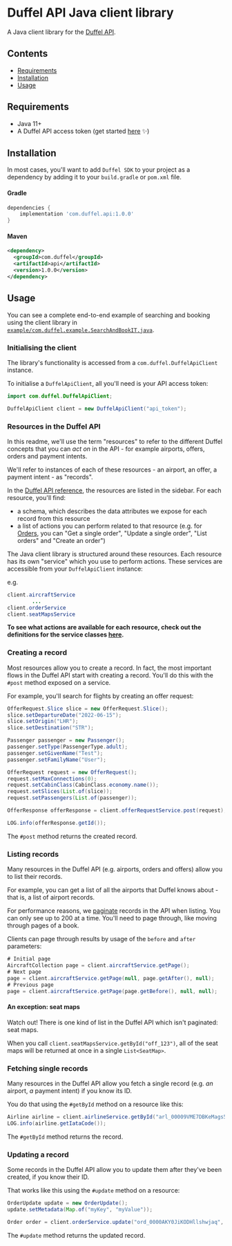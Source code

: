 # Duffel API Java client library

A Java client library for the [Duffel API](https://duffel.com/docs/api).

## Contents

- [Requirements](#requirements)
- [Installation](#installation)
- [Usage](#usage)

## Requirements

* Java 11+
* A Duffel API access token (get started [here](https://duffel.com/docs/guides/quick-start) ✨)

## Installation

In most cases, you'll want to add `Duffel SDK` to your project as a dependency by adding it to your `build.gradle` or `pom.xml` file.

#### Gradle
```groovy
dependencies {
    implementation 'com.duffel.api:1.0.0'
}
```

#### Maven
```xml
<dependency>
  <groupId>com.duffel</groupId>
  <artifactId>api</artifactId>
  <version>1.0.0</version>
</dependency>
```


## Usage

You can see a complete end-to-end example of searching and booking using the client library in [`example/com.duffel.example.SearchAndBookIT.java`](https://github.com/duffelhq/duffel-api-java/blob/main/examples/search_and_book.java).

### Initialising the client

The library's functionality is accessed from a `com.duffel.DuffelApiClient` instance.

To initialise a `DuffelApiClient`, all you'll need is your API access token:

```java
import com.duffel.DuffelApiClient;

DuffelApiClient client = new DuffelApiClient("api_token");
```

### Resources in the Duffel API

In this readme, we'll use the term "resources" to refer to the different Duffel concepts that you can *act on* in the API - for example airports, offers, orders and payment intents.

We'll refer to instances of each of these resources - an airport, an offer, a payment intent - as "records".

In the [Duffel API reference](https://duffel.com/docs/api/), the resources are listed in the sidebar. For each resource, you'll find:

* a schema, which describes the data attributes we expose for each record from this resource
* a list of actions you can perform related to that resource (e.g. for [Orders](https://duffel.com/docs/api/orders), you can "Get a single order", "Update a single order", "List orders" and "Create an order")

The Java client library is structured around these resources. Each resource has its own "service" which you use to perform actions. These services are accessible from your `DuffelApiClient` instance:

e.g.
```java
client.aircraftService
        ...
client.orderService
client.seatMapsService
```

__To see what actions are available for each resource, check out the definitions for the service classes [here](https://github.com/duffelhq/duffel-api-java/tree/main/src/main/java/com/duffel/service).__

### Creating a record

Most resources allow you to create a record. In fact, the most important flows in the Duffel API start with creating a record. You'll do this with the `#post` method exposed on a service.

For example, you'll search for flights by creating an offer request:

```java
OfferRequest.Slice slice = new OfferRequest.Slice();
slice.setDepartureDate("2022-06-15");
slice.setOrigin("LHR");
slice.setDestination("STR");

Passenger passenger = new Passenger();
passenger.setType(PassengerType.adult);
passenger.setGivenName("Test");
passenger.setFamilyName("User");

OfferRequest request = new OfferRequest();
request.setMaxConnections(0);
request.setCabinClass(CabinClass.economy.name());
request.setSlices(List.of(slice));
request.setPassengers(List.of(passenger));

OfferResponse offerResponse = client.offerRequestService.post(request);

LOG.info(offerResponse.getId());
```

The `#post` method returns the created record.

### Listing records

Many resources in the Duffel API (e.g. airports, orders and offers) allow you to list their records.

For example, you can get a list of all the airports that Duffel knows about - that is, a list of airport records.

For performance reasons, we [paginate](https://duffel.com/docs/api/overview/pagination) records in the API when listing. You can only see up to 200 at a time. You'll need to page through, like moving through pages of a book.

Clients can page through results by usage of the `before` and `after` parameters:

```java
# Initial page
AircraftCollection page = client.aircraftService.getPage();
# Next page
page = client.aircraftService.getPage(null, page.getAfter(), null);
# Previous page
page = client.aircraftService.getPage(page.getBefore(), null, null);
```

#### An exception: seat maps

Watch out! There is one kind of list in the Duffel API which isn't paginated: seat maps.

When you call `client.seatMapsService.getById("off_123")`, all of the seat maps will be returned at once in a single `List<SeatMap>`.

### Fetching single records

Many resources in the Duffel API allow you fetch a single record (e.g. *an* airport, *a* payment intent) if you know its ID.

You do that using the `#getById` method on a resource like this:

```java
Airline airline = client.airlineService.getById("arl_00009VME7DBKeMags5CliQ");
LOG.info(airline.getIataCode());
```

The `#getById` method returns the record.

### Updating a record

Some records in the Duffel API allow you to update them after they've been created, if you know their ID.

That works like this using the `#update` method on a resource:

```java
OrderUpdate update = new OrderUpdate();
update.setMetadata(Map.of("myKey", "myValue"));

Order order = client.orderService.update("ord_0000AKY0JiKODHllshwjaq", update);
```

The `#update` method returns the updated record.

[//]: # (### Performing an action on a record)

[//]: # ()
[//]: # (Some resources allow you to perform special actions on their records - for example confirming an order cancellation or pinging a webhook.)

[//]: # ()
[//]: # (The methods you'll use to do this aren't named consistently, because each resource has different actions. For example, you'll call `#confirm` to confirm an order cancellation but `#ping` to ping a webhook.)

[//]: # ()
[//]: # (It'll look a bit like this:)

[//]: # ()
[//]: # (```java)

[//]: # (client.orderCancellationService.confirm&#40;"ore_00009qzZWzjDipIkqpaUAj"&#41;)

[//]: # (```)

[//]: # ()
[//]: # (Sometimes, you'll need to pass extra data when performing the action. That works like this:)

[//]: # ()
[//]: # (```ruby)

[//]: # (client.orderChangeService.confirm&#40;"oce_0000AEdlOBVlABkDhgsUqW", params: {)

[//]: # (  payment: {)

[//]: # (    type: "balance",)

[//]: # (    currency: "GBP",)

[//]: # (    amount: "125.00",)

[//]: # (  })

[//]: # (}&#41;)

[//]: # (```)

[//]: # ()
[//]: # (In general, these action methods return the record you've acted on.)

[//]: # ()
[//]: # (#### An exception: pinging a webhook)

[//]: # ()
[//]: # (Watch out! There is one action in the API which doesn't return the record you've acted on.)

[//]: # ()
[//]: # (When you ping a webhook with `client.webhooks.ping&#40;"sev_0000AEdmUJKCvFK45qMFBg"&#41;`, it'll return a `DuffelAPI::Services::WebhooksService::PingResult` if successful, or otherwise it'll raise an error.)

[//]: # ()
[//]: # (### Handling errors)

[//]: # ()
[//]: # (When the Duffel API returns an error, the library will raise an exception.)

[//]: # ()
[//]: # (We have an exception class for each of the possible `type`s of error which the API can return, documented [here]&#40;https://duffel.com/docs/api/overview/errors&#41; in the API reference. For example, if the API returns an error with `type` `invalid_state_error`, the library will raise a `DuffelAPI::Errors::InvalidStateError` exception.)

[//]: # ()
[//]: # (You can find all of those error classes [here]&#40;https://github.com/duffelhq/duffel-api-ruby/tree/main/lib/duffel_api/errors&#41;.)

[//]: # ()
[//]: # (You can rescue all of these errors and get important information with them using instances methods: `#message`, `#title`, `#code`, `#request_id`, etc.)

[//]: # ()
[//]: # (If the client library is unable to connect to Duffel, an appropriate exception will be raised, for example:)

[//]: # ()
[//]: # (* `Faraday::TimeoutError` in case of a timeout)

[//]: # (* `Faraday::ConnectionFailed` in case of a connection issue &#40;e.g. problems with DNS resolution&#41;)

[//]: # (* `DuffelAPI::Errors::Error` for `5XX` errors returned from by Duffel's infrastructure, but not by the API itself &#40;e.g. a load balancer&#41;)

[//]: # ()
[//]: # (### Accessing the raw API response)

[//]: # ()
[//]: # (Sometimes, you might want to get lower-level details about the response you received from the Duffel API - for example the raw body or headers.)

[//]: # ()
[//]: # (If an error has been raised, you can call `#api_response` on the exception, which returns a `DuffelAPI::APIResponse`. If you're looking at a `ListResponse` or any resource, you can call `#api_response` on that.)

[//]: # ()
[//]: # (From the `APIResponse`, you can call `#headers`, `#status_code`, `#raw_body`, `#parsed_body`, `#meta` or `#request_id` to get key information from the response.)

[//]: # ()
[//]: # (### Verifying webhooks)

[//]: # ()
[//]: # (You can set up [webhooks]&#40;https://duffel.com/docs/guides/receiving-webhooks&#41; with Duffel to receive notifications about events that happen in your Duffel account - for example, when an airline has a schedule change affecting one of your orders.)

[//]: # ()
[//]: # (These webhook events are signed with a shared secret. This allows you to be sure that any webhook events are genuinely sent from Duffel when you receive them.)

[//]: # ()
[//]: # (When you create a webhook, you'll set a secret. With that secret in mind, you can verify that a webhook is genuine like this:)

[//]: # ()
[//]: # (```ruby)

[//]: # (# In Rails, you'd get this with `request.raw_post`.)

[//]: # (request_body = '{"created_at":"2022-01-08T18:44:56.129339Z","data":{"changes":{},"object":{}},"id":"eve_0000AFEsrBKZAcKgGtZCnQ","live_mode":false,"object":"order","type":"order.updated"}')

[//]: # (# In Rails, you'd get this with `request.headers['X-Duffel-Signature']`.)

[//]: # (request_signature = "t=1641667496,v1=691f25ffb1f206c0fda5bb7b1a9d60fafe42c5f42819d44a06a7cfe09486f102")

[//]: # ()
[//]: # (# Note that this code doesn't require your access token - `DuffelAPI::WebhookEvent`)

[//]: # (# doesn't expect you to have a `Client` initialised)

[//]: # (if DuffelAPI::WebhookEvent.genuine?&#40;)

[//]: # (  request_body: request_body,)

[//]: # (  request_signature: request_signature,)

[//]: # (  webhook_secret: "a_secret")

[//]: # (&#41;)

[//]: # (  puts "This is a real webhook from Duffel 🌟")

[//]: # (else)

[//]: # (  puts "This is a fake webhook! ☠️")

[//]: # (end)

[//]: # (```)

[//]: # ()
[//]: # (## Learn more)

[//]: # ()
[//]: # (You can find complete documentation on this library's classes and methods in the in-code)

[//]: # (documentation on [RubyDoc.info]&#40;https://rubydoc.info/github/duffelhq/duffel-api-ruby&#41;.)